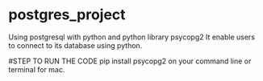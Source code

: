 # postgres_project

Using postgresql with python and python library psycopg2
It enable users to connect to its database using python.

#STEP TO RUN THE CODE
pip install psycopg2 on your command line or terminal for mac.
